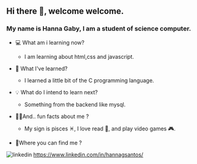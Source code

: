 ## Hi there 👋, welcome welcome.

### My name is Hanna Gaby, I am a student of science computer.
   * 💻 What am i learning now?
      - I am learning about html,css and javascript.
      
   * 📗 What I've learned?  
      - I learned a little bit of the C programming language.
      
   * 💡 What do I intend to learn next?
     - Something from the backend like mysql.
      
   * 👩‍💻And.. fun facts about me ?
     - My sign is pisces ♓, I love read 📖, and play video games 🎮.
     
   * 📲Where you can find me ?
    
![linkedin](https://user-images.githubusercontent.com/48922227/118539324-ae3f7780-b725-11eb-98a4-e2f698b974ac.png) https://www.linkedin.com/in/hannagsantos/
